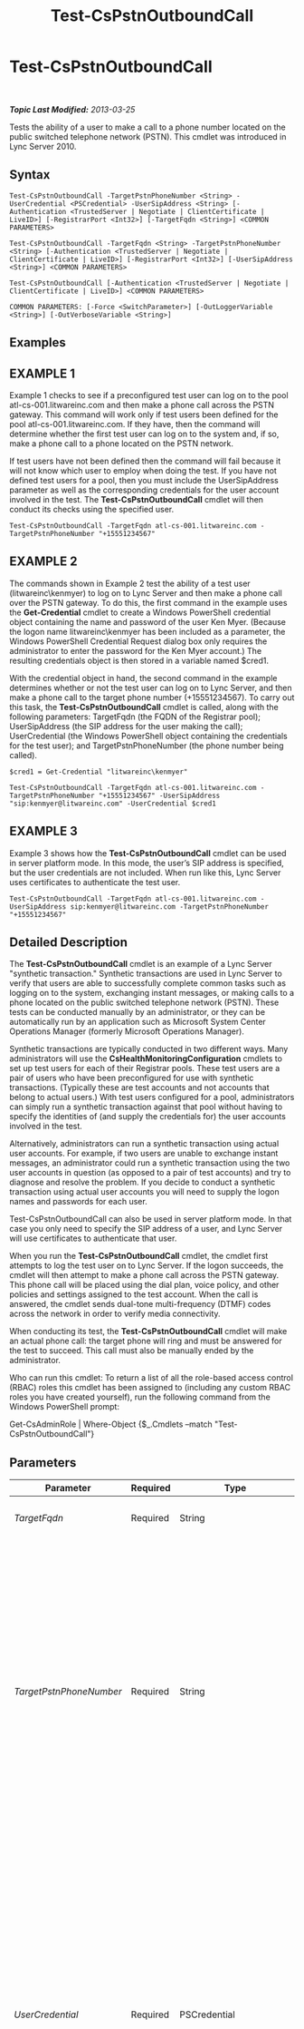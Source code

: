 ﻿---
title: Test-CsPstnOutboundCall
TOCTitle: Test-CsPstnOutboundCall
ms:assetid: 12d940c3-8526-4c8f-8dc1-3fe65a3211bc
ms:mtpsurl: https://technet.microsoft.com/en-us/library/Gg398207(v=OCS.15)
ms:contentKeyID: 48183465
ms.date: 07/23/2014
mtps_version: v=OCS.15
---

<div data-xmlns="http://www.w3.org/1999/xhtml">

<div class="topic" data-xmlns="http://www.w3.org/1999/xhtml" data-msxsl="urn:schemas-microsoft-com:xslt" data-cs="http://msdn.microsoft.com/en-us/">

<div data-asp="http://msdn2.microsoft.com/asp">

# Test-CsPstnOutboundCall

</div>

<div id="mainSection">

<div id="mainBody">

<span> </span>

_**Topic Last Modified:** 2013-03-25_

Tests the ability of a user to make a call to a phone number located on the public switched telephone network (PSTN). This cmdlet was introduced in Lync Server 2010.

<div>

## Syntax

    Test-CsPstnOutboundCall -TargetPstnPhoneNumber <String> -UserCredential <PSCredential> -UserSipAddress <String> [-Authentication <TrustedServer | Negotiate | ClientCertificate | LiveID>] [-RegistrarPort <Int32>] [-TargetFqdn <String>] <COMMON PARAMETERS>

    Test-CsPstnOutboundCall -TargetFqdn <String> -TargetPstnPhoneNumber <String> [-Authentication <TrustedServer | Negotiate | ClientCertificate | LiveID>] [-RegistrarPort <Int32>] [-UserSipAddress <String>] <COMMON PARAMETERS>

    Test-CsPstnOutboundCall [-Authentication <TrustedServer | Negotiate | ClientCertificate | LiveID>] <COMMON PARAMETERS>

    COMMON PARAMETERS: [-Force <SwitchParameter>] [-OutLoggerVariable <String>] [-OutVerboseVariable <String>]

</div>

<div>

## Examples

<div>

## EXAMPLE 1

Example 1 checks to see if a preconfigured test user can log on to the pool atl-cs-001.litwareinc.com and then make a phone call across the PSTN gateway. This command will work only if test users been defined for the pool atl-cs-001.litwareinc.com. If they have, then the command will determine whether the first test user can log on to the system and, if so, make a phone call to a phone located on the PSTN network.

If test users have not been defined then the command will fail because it will not know which user to employ when doing the test. If you have not defined test users for a pool, then you must include the UserSipAddress parameter as well as the corresponding credentials for the user account involved in the test. The **Test-CsPstnOutboundCall** cmdlet will then conduct its checks using the specified user.

    Test-CsPstnOutboundCall -TargetFqdn atl-cs-001.litwareinc.com -TargetPstnPhoneNumber "+15551234567" 

</div>

<div>

## EXAMPLE 2

The commands shown in Example 2 test the ability of a test user (litwareinc\\kenmyer) to log on to Lync Server and then make a phone call over the PSTN gateway. To do this, the first command in the example uses the **Get-Credential** cmdlet to create a Windows PowerShell credential object containing the name and password of the user Ken Myer. (Because the logon name litwareinc\\kenmyer has been included as a parameter, the Windows PowerShell Credential Request dialog box only requires the administrator to enter the password for the Ken Myer account.) The resulting credentials object is then stored in a variable named $cred1.

With the credential object in hand, the second command in the example determines whether or not the test user can log on to Lync Server, and then make a phone call to the target phone number (+15551234567). To carry out this task, the **Test-CsPstnOutboundCall** cmdlet is called, along with the following parameters: TargetFqdn (the FQDN of the Registrar pool); UserSipAddress (the SIP address for the user making the call); UserCredential (the Windows PowerShell object containing the credentials for the test user); and TargetPstnPhoneNumber (the phone number being called).

    $cred1 = Get-Credential "litwareinc\kenmyer"
    
    Test-CsPstnOutboundCall -TargetFqdn atl-cs-001.litwareinc.com -TargetPstnPhoneNumber "+15551234567" -UserSipAddress "sip:kenmyer@litwareinc.com" -UserCredential $cred1

</div>

<div>

## EXAMPLE 3

Example 3 shows how the **Test-CsPstnOutboundCall** cmdlet can be used in server platform mode. In this mode, the user’s SIP address is specified, but the user credentials are not included. When run like this, Lync Server uses certificates to authenticate the test user.

    Test-CsPstnOutboundCall -TargetFqdn atl-cs-001.litwareinc.com -UserSipAddress sip:kenmyer@litwareinc.com -TargetPstnPhoneNumber "+15551234567"

</div>

</div>

<div>

## Detailed Description

The **Test-CsPstnOutboundCall** cmdlet is an example of a Lync Server "synthetic transaction." Synthetic transactions are used in Lync Server to verify that users are able to successfully complete common tasks such as logging on to the system, exchanging instant messages, or making calls to a phone located on the public switched telephone network (PSTN). These tests can be conducted manually by an administrator, or they can be automatically run by an application such as Microsoft System Center Operations Manager (formerly Microsoft Operations Manager).

Synthetic transactions are typically conducted in two different ways. Many administrators will use the **CsHealthMonitoringConfiguration** cmdlets to set up test users for each of their Registrar pools. These test users are a pair of users who have been preconfigured for use with synthetic transactions. (Typically these are test accounts and not accounts that belong to actual users.) With test users configured for a pool, administrators can simply run a synthetic transaction against that pool without having to specify the identities of (and supply the credentials for) the user accounts involved in the test.

Alternatively, administrators can run a synthetic transaction using actual user accounts. For example, if two users are unable to exchange instant messages, an administrator could run a synthetic transaction using the two user accounts in question (as opposed to a pair of test accounts) and try to diagnose and resolve the problem. If you decide to conduct a synthetic transaction using actual user accounts you will need to supply the logon names and passwords for each user.

Test-CsPstnOutboundCall can also be used in server platform mode. In that case you only need to specify the SIP address of a user, and Lync Server will use certificates to authenticate that user.

When you run the **Test-CsPstnOutboundCall** cmdlet, the cmdlet first attempts to log the test user on to Lync Server. If the logon succeeds, the cmdlet will then attempt to make a phone call across the PSTN gateway. This phone call will be placed using the dial plan, voice policy, and other policies and settings assigned to the test account. When the call is answered, the cmdlet sends dual-tone multi-frequency (DTMF) codes across the network in order to verify media connectivity.

When conducting its test, the **Test-CsPstnOutboundCall** cmdlet will make an actual phone call: the target phone will ring and must be answered for the test to succeed. This call must also be manually ended by the administrator.

Who can run this cmdlet: To return a list of all the role-based access control (RBAC) roles this cmdlet has been assigned to (including any custom RBAC roles you have created yourself), run the following command from the Windows PowerShell prompt:

Get-CsAdminRole | Where-Object {$\_.Cmdlets –match "Test-CsPstnOutboundCall"}

</div>

<div>

## Parameters


<table>
<colgroup>
<col style="width: 25%" />
<col style="width: 25%" />
<col style="width: 25%" />
<col style="width: 25%" />
</colgroup>
<thead>
<tr class="header">
<th>Parameter</th>
<th>Required</th>
<th>Type</th>
<th>Description</th>
</tr>
</thead>
<tbody>
<tr class="odd">
<td><p><em>TargetFqdn</em></p></td>
<td><p>Required</p></td>
<td><p>String</p></td>
<td><p>Fully qualified domain name (FQDN) of the pool to be tested.</p></td>
</tr>
<tr class="even">
<td><p><em>TargetPstnPhoneNumber</em></p></td>
<td><p>Required</p></td>
<td><p>String</p></td>
<td><p>PSTN telephone number to be called when conducting the test. The target phone number is best specified using the E.164 format, which means that the number will look something like this &quot;+14255551298&quot;, with that number containing a plus sign (+) followed by the country/region calling code (1), the area code (425) and the phone number (5551298). Do not use dashes, parentheses, or any other characters when specifying the phone number.</p>
<p>If you do not use the E.164 format the dial plan of the test user will be appended to the number. Lync Server will then use that dial plan to normalize the number to the E.164 format. If the number cannot be normalized then the call cannot be placed and the test will fail.</p></td>
</tr>
<tr class="odd">
<td><p><em>UserCredential</em></p></td>
<td><p>Required</p></td>
<td><p>PSCredential</p></td>
<td><p>User credentials object for the account to be tested. The value passed to UserCredential should be an object reference obtained by using the <strong>Get-Credential</strong> cmdlet. For example, this code returns a credentials object for the user litwareinc\kenmyer and stores that object in a variable named $x:</p>
<p>$x = Get-Credential &quot;litwareinc\kenmyer&quot;</p>
<p>You need to supply the user password when running this command.</p>
<p>This parameter is not needed if the command is using test users configured by using the CsHealthMonitoringConfiguration cmdlets. You also do not need to specify this parameter if the test is being conducted in server platform mode. In that case, Lync Server will attempt to authenticate the user by using certificates.</p></td>
</tr>
<tr class="even">
<td><p><em>Authentication</em></p></td>
<td><p>Optional</p></td>
<td><p>SipSyntheticTransaction AuthenticationMechanism</p></td>
<td><p>Type of authentication used in the test. Allowed values are:</p>
<p>* TrustedServer</p>
<p>* Negotiate</p>
<p>* ClientCertificate</p>
<p>* LiveID</p></td>
</tr>
<tr class="odd">
<td><p><em>Force</em></p></td>
<td><p>Optional</p></td>
<td><p>SwitchParameter</p></td>
<td><p>Suppresses the display of any non-fatal error message that might occur when running the command.</p></td>
</tr>
<tr class="even">
<td><p><em>OutLoggerVariable</em></p></td>
<td><p>Optional</p></td>
<td><p>System.String</p></td>
<td><p>When present, detailed output from running the cmdlet will be stored in the specified variable. This variable includes a pair of methods – ToHTML and ToXML – that can then be used to save that output to either an HTML or an XML file.</p>
<p>To store output in a logger variable named $TestOutput use the following syntax:</p>
<p>-OutLoggerVariable TestOutput</p>
<p>Note: Do not use prepend a $ character when specifying the variable name.To save the information stored in the logger variable to an HTML file, use a command similar to this:</p>
<p>$TestOutput.ToHTML() &gt; C:\Logs\TestOutput.html</p>
<p>To save the information stored in the logger variable to an XML file, use a command similar to this:</p>
<p>$TestOutput.ToXML() &gt; C:\Logs\TestOutput.xml</p></td>
</tr>
<tr class="odd">
<td><p><em>OutVerboseVariable</em></p></td>
<td><p>Optional</p></td>
<td><p>String</p></td>
<td><p>When present, detailed output from running the cmdlet will be stored in the specified variable. For example, to store output in a variable named $TestOutput use the following syntax:</p>
<p>-OutVerboseVariable TestOutput</p>
<p>Do not prepend a $ character when specifying the variable name.</p></td>
</tr>
<tr class="even">
<td><p><em>RegistrarPort</em></p></td>
<td><p>Optional</p></td>
<td><p>Int32</p></td>
<td><p>SIP port used by the Registrar service. This parameter is not required if the Registrar uses the default port 5061.</p></td>
</tr>
<tr class="odd">
<td><p><em>UserSipAddress</em></p></td>
<td><p>Optional</p></td>
<td><p>String</p></td>
<td><p>SIP address for the user account to be tested. For example: -SenderSipAddress &quot;sip:kenmyer@litwareinc.com&quot;. The UserSipAddress parameter must reference the same user account as UserCredential.</p>
<p>This parameter is not needed if the command is using test users configured by using the CsHealthMonitoringConfiguration cmdlets.</p></td>
</tr>
</tbody>
</table>


</div>

<div>

## Input Types

None. The **Test-CsPstnOutboundCall** cmdlet does not accept pipelined input.

</div>

<div>

## Return Types

The **Test-CsPstnOutboundCall** cmdlet returns an instance of the Microsoft.Rtc.SyntheticTransactions.TaskOutput object.

</div>

<div>

## See Also


[Test-CsPstnPeerToPeerCall](test-cspstnpeertopeercall.md)  
  

</div>

</div>

<span> </span>

</div>

</div>

</div>

